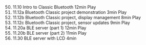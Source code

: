 50. 11.10 Intro to Classic Bluetooth
    12min
    Play
51. 11.12a Bluetooth Classic project demonstration
    3min
    Play
52. 11.12b Bluetooth Classic project, display management
    8min
    Play
53. 11.12c Bluetooth Classic project, sensor updates
    9min
    Play
54. 11.20a BLE server (part 1)
    12min
    Play
55. 11.20b BLE server (part 2)
    11min
    Play
56. 11.30 BLE server with LCD
    4min

